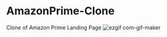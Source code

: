 # AmazonPrime-Clone

Clone of Amazon Prime Landing Page
![ezgif com-gif-maker](https://user-images.githubusercontent.com/84489402/172655154-03bf4c08-4cde-40dc-b706-0faa0003e992.gif)
